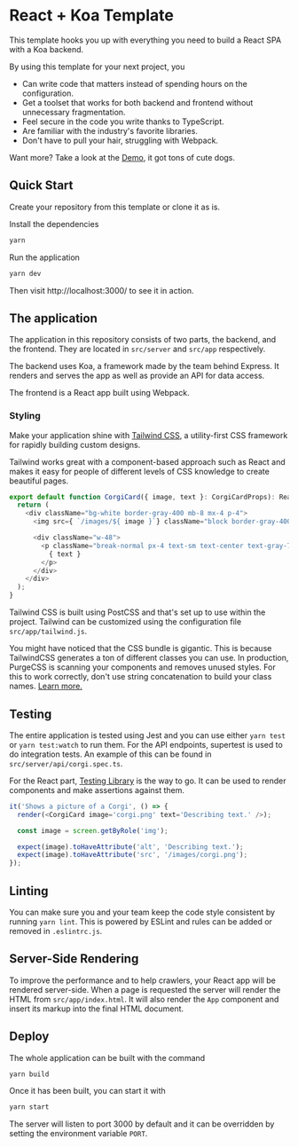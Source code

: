 # React + Koa Template

This template hooks you up with everything you need to build a React SPA with a Koa backend.

By using this template for your next project, you

- Can write code that matters instead of spending hours on the configuration.
- Get a toolset that works for both backend and frontend without unnecessary fragmentation.
- Feel secure in the code you write thanks to TypeScript.
- Are familiar with the industry's favorite libraries.
- Don't have to pull your hair, struggling with Webpack.

Want more? Take a look at the [Demo](https://react-koa-template.herokuapp.com/), it got tons of cute dogs.

## Quick Start

Create your repository from this template or clone it as is.

Install the dependencies

```sh
yarn
```

Run the application

```sh
yarn dev
```

Then visit http://localhost:3000/ to see it in action.

## The application

The application in this repository consists of two parts, the backend, and the frontend. They are located in `src/server` and `src/app` respectively.

The backend uses Koa, a framework made by the team behind Express. It renders and serves the app as well as provide an API for data access.

The frontend is a React app built using Webpack.

### Styling

Make your application shine with [Tailwind CSS](https://tailwindcss.com/), a utility-first CSS framework for
rapidly building custom designs.

Tailwind works great with a component-based approach such as React and makes it easy for people of different levels of CSS knowledge to create beautiful pages.

```ts
export default function CorgiCard({ image, text }: CorgiCardProps): ReactElement {
  return (
    <div className="bg-white border-gray-400 mb-8 mx-4 p-4">
      <img src={ `/images/${ image }`} className="block border-gray-400 h-64 mb-4 object-cover w-48" />

      <div className="w-48">
        <p className="break-normal px-4 text-sm text-center text-gray-700">
          { text }
        </p>
      </div>
    </div>
  );
}
```

Tailwind CSS is built using PostCSS and that's set up to use within the project. Tailwind can be customized using the configuration file `src/app/tailwind.js`.

You might have noticed that the CSS bundle is gigantic. This is because TailwindCSS generates a ton of different classes you can use. In production, PurgeCSS is scanning your components and removes unused styles. For this to work correctly, don't use string concatenation to build your class names. [Learn more.](https://tailwindcss.com/docs/controlling-file-size/)

## Testing

The entire application is tested using Jest and you can use either `yarn test` or `yarn test:watch` to run them. For the API endpoints, supertest is used to do integration tests. An example of this can be found in `src/server/api/corgi.spec.ts`.

For the React part, [Testing Library](https://testing-library.com/docs/react-testing-library/example-intro) is the way to go. It can be used to render components and make assertions against them.

```ts
it('Shows a picture of a Corgi', () => {
  render(<CorgiCard image='corgi.png' text='Describing text.' />);

  const image = screen.getByRole('img');

  expect(image).toHaveAttribute('alt', 'Describing text.');
  expect(image).toHaveAttribute('src', '/images/corgi.png');
});
```

## Linting

You can make sure you and your team keep the code style consistent by running `yarn lint`. This is powered by ESLint and rules can be added or removed in `.eslintrc.js`.

## Server-Side Rendering

To improve the performance and to help crawlers, your React app will be rendered server-side. When a page is requested the server will render the HTML from `src/app/index.html`. It will also render the `App` component and insert its markup into the final HTML document.

## Deploy

The whole application can be built with the command

```sh
yarn build
```

Once it has been built, you can start it with

```sh
yarn start
```

The server will listen to port 3000 by default and it can be overridden by setting the environment variable `PORT`.
